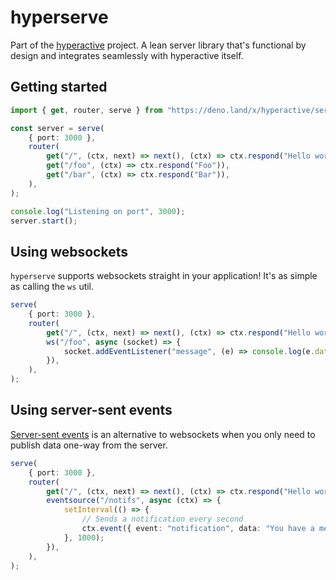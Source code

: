 # hyperserve

Part of the [hyperactive](https://github.com/feathers-studio/hyperactive) project. A lean server library that's functional by design and integrates seamlessly with hyperactive itself.

## Getting started

```TypeScript
import { get, router, serve } from "https://deno.land/x/hyperactive/serve.ts";

const server = serve(
	{ port: 3000 },
	router(
		get("/", (ctx, next) => next(), (ctx) => ctx.respond("Hello world")),
		get("/foo", (ctx) => ctx.respond("Foo")),
		get("/bar", (ctx) => ctx.respond("Bar")),
	),
);

console.log("Listening on port", 3000);
server.start();
```

## Using websockets

`hyperserve` supports websockets straight in your application! It's as simple as calling the `ws` util.

```TypeScript
serve(
	{ port: 3000 },
	router(
		get("/", (ctx, next) => next(), (ctx) => ctx.respond("Hello world")),
		ws("/foo", async (socket) => {
			socket.addEventListener("message", (e) => console.log(e.data));
		}),
	),
);
```

## Using server-sent events

[Server-sent events](https://developer.mozilla.org/en-US/docs/Web/API/Server-sent_events/Using_server-sent_events) is an alternative to websockets when you only need to publish data one-way from the server.

```TypeScript
serve(
	{ port: 3000 },
	router(
		get("/", (ctx, next) => next(), (ctx) => ctx.respond("Hello world")),
		eventsource("/notifs", async (ctx) => {
			setInterval(() => {
				// Sends a notification every second
				ctx.event({ event: "notification", data: "You have a message" });
			}, 1000);
		}),
	),
);
```
